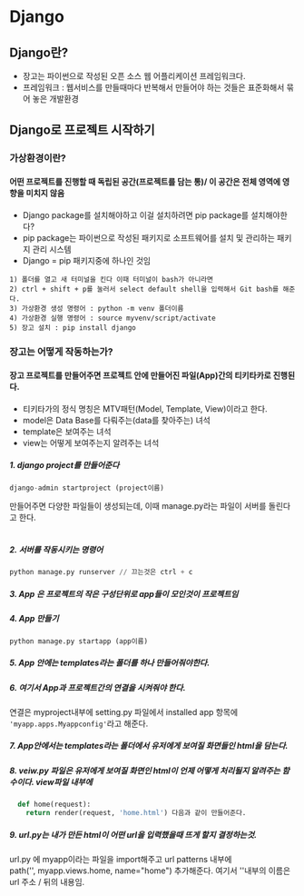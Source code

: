 # Django
## Django란?
- 장고는 파이썬으로 작성된 오픈 소스 웹 어플리케이션 프레임워크다.
- 프레임워크 : 웹서비스를 만들때마다 반복해서 만들어야 하는 것들은 표준화해서 묶어 놓은 개발환경
## Django로 프로젝트 시작하기
### 가상환경이란?
#### 어떤 프로젝트를 진행할 때 독립된 공간(프로젝트를 담는 통)/ 이 공간은 전체 영역에 영향을 미치지 않음
- Django package를 설치해야하고 이걸 설치하려면 pip package를 설치해야한다?
- pip package는 파이썬으로 작성된 패키지로 소프트웨어를 설치 및 관리하는 패키지 관리 시스템
- Django = pip 패키지중에 하나인 것임
```
1) 폴더를 열고 새 터미널을 킨다 이때 터미널이 bash가 아니라면 
2) ctrl + shift + p를 눌러서 select default shell을 입력해서 Git bash를 해준다.
3) 가상환경 생성 명령어 : python -m venv 폴더이름
4) 가상환경 실행 명령어 : source myvenv/script/activate
5) 장고 설치 : pip install django
```
### 장고는 어떻게 작동하는가?
#### 장고 프로젝트를 만들어주면 프로젝트 안에 만들어진 파일(App)간의 티키타카로 진행된다.
- 티키타가의 정식 명칭은 MTV패턴(Model, Template, View)이라고 한다.
- model은 Data Base를 다뤄주는(data를 찾아주는) 녀석
- template은 보여주는 녀석
- view는 어떻게 보여주는지 알려주는 녀석

##### 1. django project를 만들어준다
```python
django-admin startproject (project이름)
```
만들어주면 다양한 파일들이 생성되는데, 이때 manage.py라는 파일이 서버를 돌린다고 한다.<br><br>
##### 2. 서버를 작동시키는 명령어
```python
python manage.py runserver // 끄는것은 ctrl + c
```
##### 3. App 은 프로젝트의 작은 구성단위로 app들이 모인것이 프로젝트임<br>
##### 4. App 만들기
```python
python manage.py startapp (app이름)
```
##### 5. App 안에는 templates라는 폴더를 하나 만들어줘야한다.<br>
##### 6. 여기서 App과 프로젝트간의 연결을 시켜줘야 한다.<br>
  연결은 myproject내부에 setting.py 파일에서 installed app 항목에 ```'myapp.apps.Myappconfig'```라고 해준다.<br>
##### 7. App안에서는 templates라는 폴더에서 유저에게 보여질 화면들인 html을 담는다.<br>
##### 8. veiw.py 파일은 유저에게 보여질 화면인 html이 언제 어떻게 처리될지 알려주는 함수이다. view파일 내부에<br>
```python
  def home(request):
    return render(request, 'home.html') 다음과 같이 만들어준다.
```
##### 9. url.py는 내가 만든 html이 어떤 url을 입력했을때 뜨게 할지 결정하는것.<br>
 url.py 에 myapp이라는 파일을 import해주고 url patterns 내부에 <br>
 path('', myapp.views.home, name="home") 추가해준다. 여기서 ''내부의 이름은 url 주소 / 뒤의 내용임.


##
